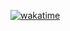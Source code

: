 [![wakatime](https://wakatime.com/badge/user/c585b1da-c687-4d3b-89c1-72901e86fb52/project/15c31cea-e2b6-47ef-b7e0-e08e7b5d7420.svg)](https://wakatime.com/badge/user/c585b1da-c687-4d3b-89c1-72901e86fb52/project/15c31cea-e2b6-47ef-b7e0-e08e7b5d7420)